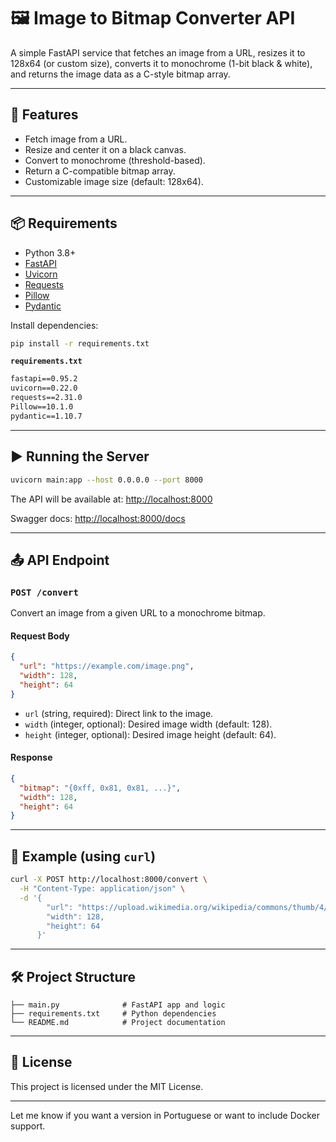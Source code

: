 # 🖼️ Image to Bitmap Converter API

A simple FastAPI service that fetches an image from a URL, resizes it to 128x64 (or custom size), converts it to monochrome (1-bit black & white), and returns the image data as a C-style bitmap array.

---

## 🚀 Features

* Fetch image from a URL.
* Resize and center it on a black canvas.
* Convert to monochrome (threshold-based).
* Return a C-compatible bitmap array.
* Customizable image size (default: 128x64).

---

## 📦 Requirements

* Python 3.8+
* [FastAPI](https://fastapi.tiangolo.com/)
* [Uvicorn](https://www.uvicorn.org/)
* [Requests](https://docs.python-requests.org/)
* [Pillow](https://pillow.readthedocs.io/)
* [Pydantic](https://docs.pydantic.dev/)

Install dependencies:

```bash
pip install -r requirements.txt
```

**`requirements.txt`**

```txt
fastapi==0.95.2
uvicorn==0.22.0
requests==2.31.0
Pillow==10.1.0
pydantic==1.10.7
```

---

## ▶️ Running the Server

```bash
uvicorn main:app --host 0.0.0.0 --port 8000
```

The API will be available at: [http://localhost:8000](http://localhost:8000)

Swagger docs: [http://localhost:8000/docs](http://localhost:8000/docs)

---

## 📤 API Endpoint

### `POST /convert`

Convert an image from a given URL to a monochrome bitmap.

#### Request Body

```json
{
  "url": "https://example.com/image.png",
  "width": 128,
  "height": 64
}
```

* `url` (string, required): Direct link to the image.
* `width` (integer, optional): Desired image width (default: 128).
* `height` (integer, optional): Desired image height (default: 64).

#### Response

```json
{
  "bitmap": "{0xff, 0x81, 0x81, ...}",
  "width": 128,
  "height": 64
}
```

---

## 🧪 Example (using `curl`)

```bash
curl -X POST http://localhost:8000/convert \
  -H "Content-Type: application/json" \
  -d '{
        "url": "https://upload.wikimedia.org/wikipedia/commons/thumb/4/47/PNG_transparency_demonstration_1.png/240px-PNG_transparency_demonstration_1.png",
        "width": 128,
        "height": 64
      }'
```

---

## 🛠️ Project Structure

```
├── main.py              # FastAPI app and logic
├── requirements.txt     # Python dependencies
└── README.md            # Project documentation
```

---

## 📄 License

This project is licensed under the MIT License.

---

Let me know if you want a version in Portuguese or want to include Docker support.
